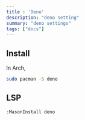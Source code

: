 ```yaml
---
title : 'Deno'
description: "deno setting"
summary: "deno settings"
tags: ["docs"]
---
```


## Install

In Arch,

```bash
sudo pacman -S deno
```

## LSP

```bash
:MasonInstall deno
```
